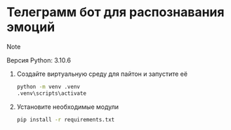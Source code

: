# Телеграмм бот для распознавания эмоций

> [!NOTE]
> Версия Python: 3.10.6

1. Создайте виртуальную среду для пайтон и запустите её
    ```cmd
    python -m venv .venv
    .venv\scripts\activate
    ```
1. Установите необходимые модули 
    ```cmd
    pip install -r requirements.txt
    ```